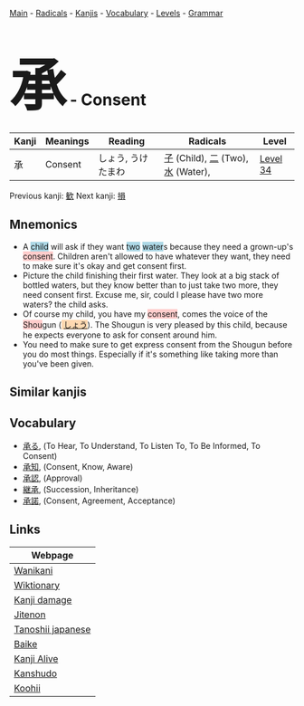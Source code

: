 <style> bigfont {font-size: 100px}</style>
[Main](../README.md) -
[Radicals](../radicals.md) -
[Kanjis](../kanjis.md) -
[Vocabulary](../vocabulary.md) -
[Levels](../levels.md) -
[Grammar](../grammar.md)
# <bigfont> 承</bigfont> - Consent 

| Kanji | Meanings | Reading | Radicals | Level |
| --- | --- | --- | --- | --- |
| 承 | Consent | しょう, うけたまわ | [子](../radicals/子.md) (Child), [二](../radicals/二.md) (Two), [水](../radicals/水.md) (Water),  | [Level 34](../levels/wk_level34.md) |

Previous kanji: [歓](歓.md) Next kanji: [損](損.md) 

## Mnemonics
 * A <span style="background-color:#ADD8E6"> child</span> will ask if they want <span style="background-color:#ADD8E6"> two</span> <span style="background-color:#ADD8E6"> water</span>s because they need a grown-up's <span style="background-color:#ffcccb"> consent</span>. Children aren't allowed to have whatever they want, they need to make sure it's okay and get consent first.
* Picture the child finishing their first water. They look at a big stack of bottled waters, but they know better than to just take two more, they need consent first. Excuse me, sir, could I please have two more waters? the child asks.
* Of course my child, you have my <span style="background-color:#ffcccb"> consent</span>, comes the voice of the <span style="background-color:#ffcccb"> Shou</span>gun (<span style="background-color:#fed8b1"> [しょう](https://jisho.org/search/しょう)</span>). The Shougun is very pleased by this child, because he expects everyone to ask for consent around him.
* You need to make sure to get express consent from the Shougun before you do most things. Especially if it's something like taking more than you've been given.


## Similar kanjis
 


## Vocabulary
 * [承る](../vocabulary/承.md), (To Hear, To Understand, To Listen To, To Be Informed, To Consent)
* [承知](../vocabulary/承.md), (Consent, Know, Aware)
* [承認](../vocabulary/承.md), (Approval)
* [継承](../vocabulary/承.md), (Succession, Inheritance)
* [承諾](../vocabulary/承.md), (Consent, Agreement, Acceptance)



## Links 

| Webpage |
| --- |
| [Wanikani          ](https://www.wanikani.com/kanji/承) |
| [Wiktionary        ](https://en.wiktionary.org/wiki/承) |
| [Kanji damage      ](http://www.kanjidamage.com/kanji/search?utf8=✓&q=承) |
| [Jitenon           ](https://jitenon.com/kanji/承) |
| [Tanoshii japanese ](https://www.tanoshiijapanese.com/dictionary/kanji.cfm?k=承) |
| [Baike             ](https://baike.baidu.com/item/承) |
| [Kanji Alive       ](https://app.kanjialive.com/承) |
| [Kanshudo          ](https://www.kanshudo.com/searchmn?q=承) |
| [Koohii            ](https://kanji.koohii.com/study/kanji/承) |
